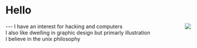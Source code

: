 <h1 >Hello</h1> <img align=right src="https://komarev.com/ghpvc/?username=mausn1&color=lightgrey"/> 
---
I have an interest for hacking and computers<br />
I also like dwelling in graphic design but primarly illustration<br />
I believe in the unix philosophy

